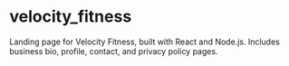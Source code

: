 # velocity_fitness
Landing page for Velocity Fitness, built with React and Node.js. Includes business bio, profile, contact, and privacy policy pages. 
